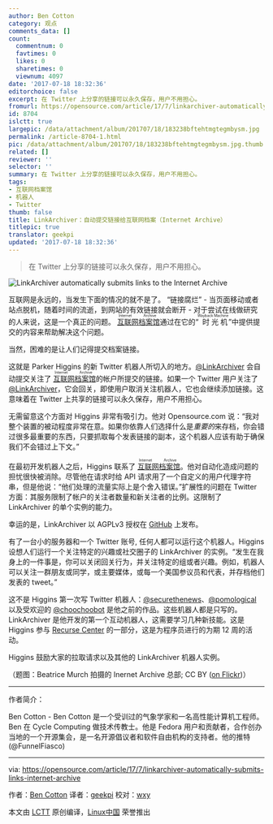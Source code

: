 ```yaml
---
author: Ben Cotton
category: 观点
comments_data: []
count:
  commentnum: 0
  favtimes: 0
  likes: 0
  sharetimes: 0
  viewnum: 4097
date: '2017-07-18 18:32:36'
editorchoice: false
excerpt: 在 Twitter 上分享的链接可以永久保存，用户不用担心。
fromurl: https://opensource.com/article/17/7/linkarchiver-automatically-submits-links-internet-archive
id: 8704
islctt: true
largepic: /data/attachment/album/201707/18/183238bftehtmgtegmbysm.jpg
permalink: /article-8704-1.html
pic: /data/attachment/album/201707/18/183238bftehtmgtegmbysm.jpg.thumb.jpg
related: []
reviewer: ''
selector: ''
summary: 在 Twitter 上分享的链接可以永久保存，用户不用担心。
tags:
- 互联网档案馆
- 机器人
- Twitter
thumb: false
title: LinkArchiver：自动提交链接给互联网档案（Internet Archive）
titlepic: true
translator: geekpi
updated: '2017-07-18 18:32:36'
---
```



> 
> 在 Twitter 上分享的链接可以永久保存，用户不用担心。
> 
> 
> 


![LinkArchiver automatically submits links to the Internet Archive](/data/attachment/album/201707/18/183238bftehtmgtegmbysm.jpg "LinkArchiver automatically submits links to the Internet Archive")


互联网是永远的，当发生下面的情况的就不是了。 “链接腐烂” - 当页面移动或者站点脱机，随着时间的流逝，到网站的有效链接就会断开 - 对于尝试在线做研究的人来说，这是一个真正的问题。<ruby> <a href="https://archive.org/">  互联网档案馆 </a> <rp>  （ </rp> <rt>  Internet Archive </rt> <rp>  ） </rp></ruby>通过在它的“<ruby> 时光机 <rp>  （ </rp> <rt>  Wayback Machine </rt> <rp>  ） </rp></ruby>”中提供提交的内容来帮助解决这个问题。


当然，困难的是让人们记得提交档案链接。


这就是 Parker Higgins 的新 Twitter 机器人所切入的地方。[@LinkArchiver](https://twitter.com/linkarchiver) 会自动提交关注了<ruby> <a href="https://archive.org/">  互联网档案馆 </a> <rp>  （ </rp> <rt>  Internet Archive </rt> <rp>  ） </rp></ruby>的帐户所提交的链接。如果一个 Twitter 用户关注了 [@LinkArchiver](https://twitter.com/linkarchiver)，它会回关，即使用户取消关注机器人，它也会继续添加链接。这意味着在 Twitter 上共享的链接可以永久保存，用户不用担心。


无需留意这个方面对 Higgins 非常有吸引力。他对 Opensource.com 说：“我对整个装置的被动程度非常在意。如果你依靠人们选择什么是*重要的*来存档，你会错过很多最重要的东西，只要抓取每个发表链接的副本，这个机器人应该有助于确保我们不会错过上下文。”


在最初开发机器人之后，Higgins 联系了<ruby> <a href="https://archive.org/">  互联网档案馆 </a> <rp>  （ </rp> <rt>  Internet Archive </rt> <rp>  ） </rp></ruby>。他对自动化造成问题的担忧很快被消除。尽管他在请求时给 API 请求用了一个自定义的用户代理字符串，但是他说：“他们处理的流量实际上是个舍入错误。”扩展性的问题在 Twitter 方面：其服务限制了帐户的关注者数量和新关注者的比例。这限制了 LinkArchiver 的单个实例的能力。


幸运的是，LinkArchiver 以 AGPLv3 授权在 [GitHub](https://github.com/thisisparker/linkarchiver) 上发布。


有了一台小的服务器和一个 Twitter 账号, 任何人都可以运行这个机器人。Higgins 设想人们运行一个关注特定的兴趣或社交圈子的 LinkArchiver 的实例。“发生在我身上的一件事是，你可以关闭回关行为，并关注特定的组或者兴趣。例如，机器人可以关注一群朋友或同学，或主要媒体，或每一个美国参议员和代表，并存档他们发表的 tweet。”


这不是 Higgins 第一次写 Twitter 机器人：[@securethenews](https://twitter.com/securethenews)、[@pomological](https://twitter.com/pomological) 以及受欢迎的 [@choochoobot](https://twitter.com/choochoobot) 是他之前的作品。这些机器人都是只写的。 LinkArchiver 是他开发的第一个互动机器人，这需要学习几种新技能。这是 Higgins 参与 [Recurse Center](https://www.recurse.com/) 的一部分，这是为程序员进行的为期 12 周的活动。


Higgins 鼓励大家的拉取请求以及其他的 LinkArchiver 机器人实例。


（题图：Beatrice Murch 拍摄的 Inernet Archive 总部; CC BY ([on Flickr](https://www.flickr.com/photos/blmurch/5079018246/))）




---


作者简介：


Ben Cotton - Ben Cotton 是一个受训过的气象学家和一名高性能计算机工程师。Ben 在 Cycle Computing 做技术传教士。他是 Fedora 用户和贡献者，合作创办当地的一个开源集会，是一名开源倡议者和软件自由机构的支持者。他的推特 (@FunnelFiasco)




---


via: <https://opensource.com/article/17/7/linkarchiver-automatically-submits-links-internet-archive>


作者：[Ben Cotton](https://opensource.com/users/bcotton) 译者：[geekpi](https://github.com/geekpi) 校对：[wxy](https://github.com/wxy)


本文由 [LCTT](https://github.com/LCTT/TranslateProject) 原创编译，[Linux中国](https://linux.cn/) 荣誉推出